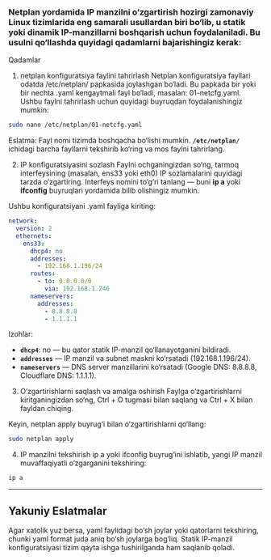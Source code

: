 ### Netplan yordamida IP manzilni o‘zgartirish hozirgi zamonaviy Linux tizimlarida eng samarali usullardan biri bo‘lib, u statik yoki dinamik IP-manzillarni boshqarish uchun foydalaniladi. Bu usulni qo‘llashda quyidagi qadamlarni bajarishingiz kerak:

Qadamlar
1. netplan konfiguratsiya faylini tahrirlash
Netplan konfiguratsiya fayllari odatda /etc/netplan/ papkasida joylashgan bo‘ladi. Bu papkada bir yoki bir nechta .yaml kengaytmali fayl bo‘ladi, masalan: 01-netcfg.yaml. Ushbu faylni tahrirlash uchun quyidagi buyruqdan foydalanishingiz mumkin:

```bash
sudo nano /etc/netplan/01-netcfg.yaml
```
Eslatma: Fayl nomi tizimda boshqacha bo‘lishi mumkin. **`/etc/netplan/`** ichidagi barcha fayllarni tekshirib ko‘ring va mos faylni tahrirlang.

2. IP konfiguratsiyasini sozlash
Faylni ochganingizdan so‘ng, tarmoq interfeysining (masalan, ens33 yoki eth0) IP sozlamalarini quyidagi tarzda o‘zgartiring. Interfeys nomini to‘g‘ri tanlang — buni **ip a** yoki **ifconfig** buyruqlari yordamida bilib olishingiz mumkin.

Ushbu konfiguratsiyani .yaml fayliga kiriting:

```yaml
network:
  version: 2
  ethernets:
    ens33:
      dhcp4: no
      addresses:
        - 192.168.1.196/24
      routes:
        - to: 0.0.0.0/0
          via: 192.168.1.246
      nameservers:
        addresses:
          - 8.8.8.8
          - 1.1.1.1
```
Izohlar:

 - **`dhcp4`**: no — bu qator statik IP-manzil qo‘llanayotganini bildiradi.
 - **`addresses`** — IP manzil va subnet maskni ko‘rsatadi (192.168.1.196/24).
 - **`nameservers`** — DNS server manzillarini ko‘rsatadi (Google DNS: 8.8.8.8, Cloudflare DNS: 1.1.1.1).
3. O‘zgartirishlarni saqlash va amalga oshirish
Faylga o‘zgartirishlarni kiritganingizdan so‘ng, Ctrl + O tugmasi bilan saqlang va Ctrl + X bilan fayldan chiqing.

Keyin, netplan apply buyrug‘i bilan o‘zgartirishlarni qo‘llang:

```bash
sudo netplan apply
```
4. IP manzilni tekshirish
ip a yoki ifconfig buyrug‘ini ishlatib, yangi IP manzil muvaffaqiyatli o‘zgarganini tekshiring:

```bash
ip a
```

---
## Yakuniy Eslatmalar
Agar xatolik yuz bersa, yaml faylidagi bo‘sh joylar yoki qatorlarni tekshiring, chunki yaml format juda aniq bo‘sh joylarga bog‘liq.
Statik IP-manzil konfiguratsiyasi tizim qayta ishga tushirilganda ham saqlanib qoladi.






